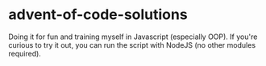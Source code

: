 # advent-of-code-solutions

Doing it for fun and training myself in Javascript (especially OOP).
If you're curious to try it out, you can run the script with NodeJS (no other modules required).
